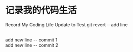 # 记录我的代码生活
Record My Coding Life
Update to Test git revert --add line

<br/>add new line -- commit 1
<br/>add new line -- commit 2
